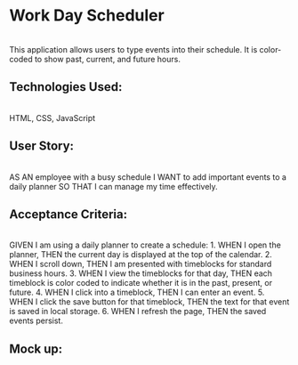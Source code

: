 <h1>Work Day Scheduler</h1> 
    <br>
This application allows users to type events into their schedule. It is color-coded to show past, current, and future hours.

<h2>Technologies Used:</h2>
    <br>
HTML, CSS, JavaScript

<h2>User Story:</h2> 
    <br>
AS AN employee with a busy schedule
I WANT to add important events to a daily planner
SO THAT I can manage my time effectively.
    
<h2>Acceptance Criteria:</h2> <br>
GIVEN I am using a daily planner to create a schedule:
1. WHEN I open the planner,
    THEN the current day is displayed at the top of the calendar.
2. WHEN I scroll down,
    THEN I am presented with timeblocks for standard business hours.
3. WHEN I view the timeblocks for that day,
    THEN each timeblock is color coded to indicate whether it is in the past, present, or future.
4. WHEN I click into a timeblock,
    THEN I can enter an event.
5. WHEN I click the save button for that timeblock,
    THEN the text for that event is saved in local storage.
6. WHEN I refresh the page,
    THEN the saved events persist.
<h2>Mock up:</h2> <br>
<img src="./challenge-5/assets/mock-up.png>
